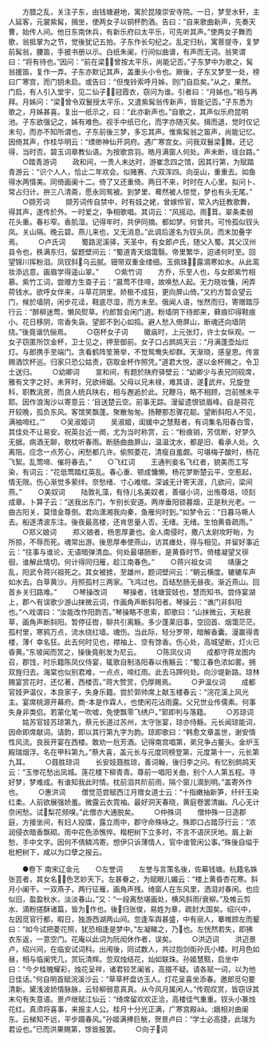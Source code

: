 <!-- { "loadSidebar": true } -->
　　方腊之乱，关注子东，由钱塘避地，寓於昆陵崇安寺院。一日，梦至水轩，主人延客，元裳紫髯，揖坐，使两女子以铜杯酌酒。告曰：“自来歌曲新声，先奏天曹，始传人间。他日东南休兵，有新乐府曰太平乐，可先听其声。”使两女子舞而歌，翁抵掌为之节，觉後犹记五拍。子东作长句纪之。乱定归杭，寓菩提寺，复梦前髯翁，腰笛，手披书册以示。白纸朱阑，行间似曲谱，有声而无词。翁笑谓曰：“将有待也。”因问：“前在梁，曾按太平乐，尚能记否。”子东梦中为歌之，髯翁援笛，复作一弄。子东亦默记其声，盖重头小令也。厥後，子东又梦至一处，榜曰广寒宫，而门钥未启。或告曰：“但曳铃索呼月姊，则门自启矣。”从之，果然。门启，有人引入堂宇，见二仙子冠霞衣，窃问为谁。引者曰：“月姊也。”相与再拜。月姊问：“梁曾令双鬟授太平乐，又遣紫髯翁传新声，皆能记否。”子东悉为歌之，月姊甚喜。复出一纸示之，曰：“此亦新声也。”自歌之，其声似乐府昆明池。子东欲强记之，姊有难色。视手中纸已化，而字亦随灭矣。揖而退，觉时仅记末句，而亦不知所谓也。子东前後三梦，多忘其声。惟紫髯翁之笛声，尚能记忆。因倚其声，作桂华明云：“缥缈神仙开洞府。遇广寒宫女。问我双鬟梁舞。还记得，当时否。碧玉词章教仙语。为按歌宫羽。皓月满窗人何处。声未断，瑶台路。”
　　○踏青游词
　　政和间，一贵人未达时，游崔念四之馆，因其行第，为赋踏青游云：“识个人人，恰止二年欢会。似赌赛、六双浑四。向巫山，重重去。如鱼得水两情美。同倚画阑十二。倚了又还重倚。两日不来，时时在人心里。拟问卜、常占归计。拚三八清斋，愿永同鸳被。到梦里、蓦然被人惊觉，梦也有头无尾。”
　　○撷芳词
　　撷芳词传自禁中，时有妓之姥，曾嫁伶官，常入内廷教歌舞，得其声，遂传於外。一时爱之，争相歌唱。其词云：“风摇动。雨茸。翠条柔弱花头重。春衫窄。香肌湿。记得年时，共伊同摘。都如梦。何曾共。可怜孤似钗头凤。关山隔。晚云碧。燕儿来也，又无消息。”此调后遂名为钗头凤，而末加叠字焉。
　　○卢氏词
　　蜀路泥溪驿，天圣中，有女郎卢氏，随父入蜀。其父汉州县令也，秩满东归，留题壁间云：“蜀道青天烟霭翳。帝里繁华，迢递何时至。回望锦川挥粉泪。凤钗斜乌云腻。钿带双重金缕细。玉佩珠，露滴寒如水。从此鸾妆添远意。画眉学得遥山翠。”
　　○紫竹词
　　方乔，乐至人也，与女郎紫竹相慕。紫竹工词，尝赠方生查子云：“晨莺不住啼，故唤愁人起。无力晓妆慵，闲弄荷钱水。欲呼女伴来，斗草花阴里。娇极不成狂，更向屏山倚。”又约方暂会望云门，候於墙阴，闲步花迳，鞋底尽湿，而方未至。俄闻人语，怅然而归，寄赠踏莎行云：“醉柳迷莺，懒风熨草。约郎暂会闲门道。粉墙阴下待郎来，藓痕印得鞋痕小。花日移阴，帘香失袅。望郎不到心如捣。避人愁入倚屏山，断魂还向墙阴绕。”後竟谐伉俪焉。
　　○窃杯女子词
　　徽庙时，上元张灯，许士女纵观。一女子窃匿所饮金杯，卫士见之，押至御前。女子口占鹧鸪天云：“月满蓬壶灿烂灯。与郎携手至端门。贪看鹤阵笙箫举，不觉鸳鸯失却群。天渐晓，感皇恩。传宣赐酒饮杯巡。归家只恐公姑责，窃取金杯作照凭。”道君大悦，遂以金杯赐之，令卫士送归。
　　○幼卿词
　　宣和间，有题於陕府驿壁云：“幼卿少与表兄同砚席，雅有文字之好。未笄时，兄欲缔姻。父母以兄未禄，难其请，遂武弁。兄旋登科，职教洮房，而良人统兵陕右，相与邂逅於此。兄鞭马，略不相顾，岂前憾未平耶。因作浪淘沙以寄意云：‘目送楚云空。前事无踪。漫留遗恨锁眉峰。自是荷花开较晚，孤负东风。客馆笑飘蓬。聚散匆匆。扬鞭那忍骤花聪。望断斜阳人不见，满袖啼红。’”
　　○吴淑姬词
　　吴淑姬，闺媛中之慧黠者，有词集名阳春白雪，其佳处不让易安。祝英台近一阕，尤为当时称赏，云：“粉痕销，芳信断，好梦久无据。病酒无聊，欹枕听春雨。断肠曲曲屏山，温温沈水，都是旧、看承人处。久离阻。应念一点芳心，闲愁都几许。偷照菱花，清瘦自羞觑。可堪梅子酸时，杨花飞絮。乱莺啼、催将春去。”
　　○飞红词
　　王通判妾名飞红者，貌美而工写染，有词云：“花低莺踏红英乱。春心重、顿成慵懒。杨花梦断楚云平，空惹起，情无限。伤心渐觉多萦绊。奈愁绪、寸心难绾。深诚无计寄天涯，几欲问，梁间燕。”
　　○美奴词
　　陆敦礼藻，有侍儿名美奴者，善缀小词，出侑尊俎，顷刻成章。卜算子云：“送我出东门，乍别长安道。两岸垂阳锁暮烟，正是秋光老。一曲古阳关，莫惜金尊倒。君向潇湘我向秦，鱼雁何时到。”如梦令云：“日暮马嘶人去。船逐清波东注。後夜最高楼，还肯思量人否。无绪。无绪。生怕黄昏疏雨。”
　　○郑义娘词
　　郑义娘者，杨思厚妻也。金人南侵时，撒八太尉攻盱眙，为所掠，不辱而死。魂常出游。後思厚奉使燕山，访其瘗处，得与相见。并留好事近云：“往事与谁论，无语暗弹清血。何处最堪肠断，是黄昏时节。倚楼凝望又徘徊，谁解此情切。何计得同归雁，趁江南春色。”
　　○蒋兴祖女词
　　靖康之乱，阳武令蒋兴祖死之。其女被掳，至雄州，题词壁间云：“朝云横度。辘辘车声如水去。白草黄沙。月照孤村三两家。飞鸿过也。百结愁肠无昼夜。渐近燕山。回首乡关归路难。”
　　○琴操改词
　　琴操者，钱塘营妓也，慧而知书。尝侍宴湖上，郡ヘ有误歌少游山抹微云词，作画角声断斜阳者。琴操云：“谯门非斜阳也。”ヘ戏谓曰：“汝能改作阳韵否。”琴操略不思索，即歌曰：“山抹微云，天粘衰草，画角声断斜阳。暂停征辔，聊共引离觞。多少蓬莱旧事，空回首、烟霭茫茫。孤村里，寒鸦万点，流水绕红墙。魂伤。当此际，轻分罗带，暗解香囊。漫赢得青楼，薄亻幸名狂。此去何时见也，襟袖上、空有馀香。伤心处，高城望断，灯火已昏黄。”东坡闻而赏之，操後竟削发为尼云。
　　○陈凤仪词
　　成都守蒋龙图内召，郡饯，时乐籍陈凤仪侍宴，辄歌自制洛阳春以侑觞云：“蜀江春色浓如雾。拥双旌归去。海棠也似别君难，一点点，啼红雨。此去马蹄何处。向沙堤新路。琼林赐宴赏花时，还忆著，西楼否。”蒋大赞赏，仍厚赐焉。
　　○尹温仪词
　　成都官妓尹温仪，本良家子，失身乐籍。尝於郭帅席上献玉楼春云：“浣花溪上风光主。宴席桃源开幕府。商本是作霖人，也使闲花沾雨露。父兄世业传儒素。何事失身非类侣。若蒙化笔一吹嘘，免使飘零飞绣户。”郭即判与落籍。
　　○苏琼词
　　姑苏官妓苏琼第九，蔡元长道过苏州，太守张宴，琼亦侍觞。元长闻琼能词，因命即席献词。请韵，即以其行第九字为韵。琼即歌曰：“韩愈文章盖世，谢安情性风流。良辰开宴在西楼。敢劝一卮芳酒。记得南宫唱第，弟兄争占鳌头。金炉玉殿瑞烟浮。名在甲科第九。”蔡大喜，盖元长与元度同榜登第，元度第十一，元长第九耳。
　　○聂胜琼词
　　长安妓聂胜琼，善词翰，後归李之问。有忆别鹧鸪天云：“玉惨花愁出凤城。莲花楼下柳青青。尊前一唱阳关曲，别个人人第五程。寻好梦，梦难成。有谁知我此时情。枕前泪共阶前雨，隔个窗儿滴到明。”盖寄外作也。
　　○惠洪词
　　僧觉范尝赋西江月赠女道士云：“十指嫩抽新笋，纤纤玉染红柔。人前欲展强娇羞。微露云衣霓袖。最好洞天春晓，黄庭卷罢清幽。凡心无计奈闲愁。试梨花频嗅。”此僧亦大通脱矣。
　　○仲殊词
　　僧仲殊一日造郡庭，方接坐间，有妇人投牒，露立雨中，郡守命殊咏之。殊即口占踏莎行云：“浓润侵衣暗香飘砌。雨中花色添憔悴。楷杷树下立多时，不言不语厌厌地。眉上新愁，手中文字。因何不倩鳞鸿寄。想伊只诉薄情人，官中谁管闲公事。”殊後自缢于枇杷树下，咸以为口孽之报云。



　　●卷下 南宋辽金元
　　○左誉词
　　左誉与言策名後，佐幕钱塘。杭籍名姝张芸者，其女名，色艺妙天下。左甚眷之，为赋眼儿媚云：“楼上黄昏杏花寒。斜月小阑干。一双燕子，两行征雁，画角声残。绮窗人在东风里，洒泪对春闲。也应似旧，盈盈秋水，淡淡春山。”又：“一段离愁堪画处，横风斜雨衰柳。”及帷云剪水、滴粉搓酥诸篇，皆为作也。後归张俊，易姓为章，疏封大国矣。绍兴中，左因觅官行都，暇日，独游西湖两山间。忽逢车舆甚盛，中有丽人，搴帷顾左而颦曰：“如今试把菱花照，犹恐相逢是梦中。”左凝睇之，乃也。左恍然若失，即拂衣东返，一意空门。花庵以此词为阮闳休作者，误矣。
　　○洪迈词
　　洪迈景卢，绍兴间，在临安试词科。出闱後，同试数人，共过抱剑街孙氏小楼。时月色如昼，相与临阑凭几，赏玩清辉。忽双烛结花，灿如联珠。孙姬慧黠，启坐中曰：“今夕桂魄耀彩，烛花呈祥，诸君较艺阑省，高掇不疑。请各赋一词，以为他日佳话。”何自明首赋浣溪沙云：“草草杯盘访玉人。灯花呈喜坐添春。邀郎觅句要清新。黛浅波娇情脉脉，云轻柳弱意真真。从今风月属闲人。”传观叹赏，皆窃讶其末句有失意语。景卢继赋江仙云：“绮席留欢欢正洽，高楼佳气重重。钗头小篆烛花红。真须将喜事，来报主人公。桂月十分光正满，广寒宫殿。娥相对曲阑东。云梯知不远，平步蹑春风。”孙姬满捧巨觥，贺景卢曰：“学士必高捷，此瑞为君设也。”已而洪果赐第，馀皆报罢。
　　○向子词

